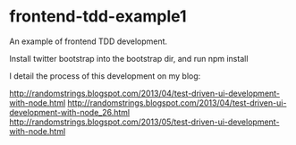 frontend-tdd-example1
=====================

An example of frontend TDD development.

Install twitter bootstrap into the bootstrap dir, and run npm install

I detail the process of this development on my blog:

http://randomstrings.blogspot.com/2013/04/test-driven-ui-development-with-node.html
http://randomstrings.blogspot.com/2013/04/test-driven-ui-development-with-node_26.html
http://randomstrings.blogspot.com/2013/05/test-driven-ui-development-with-node.html
